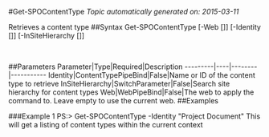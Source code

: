 #Get-SPOContentType
*Topic automatically generated on: 2015-03-11*

Retrieves a content type
##Syntax
    Get-SPOContentType [-Web [<WebPipeBind>]] [-Identity [<ContentTypePipeBind>]] [-InSiteHierarchy [<SwitchParameter>]]

&nbsp;

##Parameters
Parameter|Type|Required|Description
---------|----|--------|-----------
Identity|ContentTypePipeBind|False|Name or ID of the content type to retrieve
InSiteHierarchy|SwitchParameter|False|Search site hierarchy for content types
Web|WebPipeBind|False|The web to apply the command to. Leave empty to use the current web.
##Examples

###Example 1
    PS:> Get-SPOContentType -Identity "Project Document"
This will get a listing of content types within the current context
